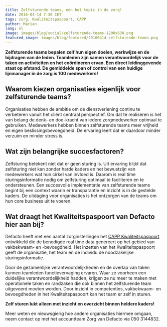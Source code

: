 ```yaml
---
title: Zelfsturende teams, een hot topic in de zorg!
date: 2016-04-14 7:30 CET
tags: zorg, Kwaliteitspaspoort, CAPP
author: Marian
lang: nl
image: images/blog/social/zelfsturende-teams-1200x630.png
featured_image: images/blog/featured/20160414-zelfsturende-teams.png
---
```


**Zelfsturende teams bepalen zelf hun eigen doelen, werkwijze en de bijdragen van de leden. Teamleden zijn samen verantwoordelijk voor de taken en activiteiten en het coördineren ervan. Een direct leidinggevende staat op afstand. De gemiddelde span of control van een huidige lijnmanager in de zorg is 100 medewerkers!**

## Waarom kiezen organisaties eigenlijk voor zelfsturende teams?
Organisaties hebben de ambitie om de dienstverlening continu te verbeteren vanuit het cliënt centraal perspectief. Om dat te realiseren is het van belang de denk- en doe-kracht van iedere zorgmedewerker optimaal te gebruiken. Medewerkers hebben binnen zelfsturende teams meer vrijheid en eigen beslissingsbevoegdheid. De ervaring leert dat er daardoor minder verzuim en minder stress is.

## Wat zijn belangrijke succesfactoren?
Zelfsturing betekent niet dat er geen sturing is. Uit ervaring blijkt dat zelfsturing niet kan zonder harde kaders en het bewustzijn van medewerkers wat hun cirkel van invloed is. Daarom is real time sturingsinformatie nodig om zelfsturing optimaal te faciliteren en te ondersteunen. Een succesvolle implementatie van zelfsturende teams begint bij een context waarin er transparantie en inzicht is in de gestelde kaders. De uitdaging voor organisaties is het ontzorgen van de teams om hun core business uit te voeren.

## Wat draagt het Kwaliteitspaspoort van Defacto hier aan bij?
Defacto heeft met een aantal zorginstellingen het [CAPP Kwaliteitspaspoort](/kwaliteitspaspoort/) ontwikkeld die de benodigde real time data genereert op het gebied van vakbekwaam- en -bevoegdheid. Het inzetten van het Kwaliteitspaspoort geeft de organisatie, het team en de individu de noodzakelijke sturingsinformatie.

Door de gezamenlijke verantwoordelijkheden en de overlap van taken kunnen teamleden functievervaging ervaren. Waar ze voorheen een duidelijke verantwoordelijkheid hadden, krijgen ze nu meer te maken met operationele taken en randzaken die ook binnen het zelfsturende team uitgevoerd moeten worden. Door inzicht in competenties, vakbekwaam- en bevoegdheden in het Kwaliteitspaspoort kan het team er zelf in sturen.

**Zelf sturen lukt alleen met inzicht en overzicht binnen heldere kaders!**

Meer weten en nieuwsgierig hoe andere organisaties hiermee omgaan, neem contact op met het accountteam Zorg van Defacto via 050 3144832.
